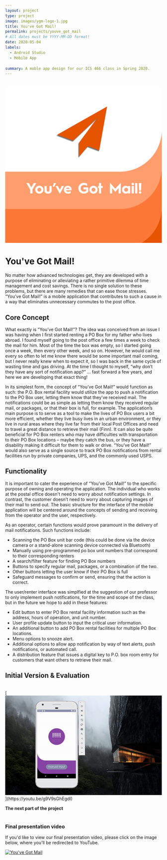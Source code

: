 ```yaml
---
layout: project
type: project
image: images/ygm-logo-1.jpg
title: You've Got Mail!
permalink: projects/youve_got_mail
# All dates must be YYYY-MM-DD format!
date: 2020-05-04
labels:
  - Android Studio
  - Mobile App

summary: A moble app design for our ICS 466 class in Spring 2020.
---
```

<div class="ui divider"></div>
<br>
<img class="ui fluid circular medium image" src="../images/ygm-logo-2.jpg">
<br>

# You've Got Mail!

No matter how advanced technologies get, they are developed with a purpose of eliminating or alleviating a rather primitive dilemma of time management and cost savings.  There is no single solution to these problems, but there are many remedies that can ease those stresses.  “You’ve Got Mail!” is a mobile application that contributes to such a cause in a way that eliminates unnecessary commutes to the post office.   

## Core Concept

What exactly is “You’ve Got Mail!”? The idea was conceived from an issue I was having when I first started renting a PO Box for my father who lives abroad.  I found myself going to the post office a few times a week to check the mail for him. Most of the time the box was empty, so I started going once a week, then every other week, and so on. However, he would call me every so often to let me know there would be some important mail coming, but I never really knew when to expect it, so I was back in the same cycle of wasting time and gas driving. At the time I thought to myself, “why don’t they have any sort of notification app?” … fast forward a few years, and here we are developing that exact thing!

 In its simplest form, the concept of “You’ve Got Mail!” would function as such: the P.O. Box rental facility would utilize the app to push a notification to the PO Box user, letting them know that they’ve received mail. The notifications could be as simple as letting them know they received regular mail, or packages, or that their box is full, for example. The application’s main purpose is to serve as a tool to make the lives of PO Box users a bit more efficient, whether they live busy lives in an urban environment, or they live in rural areas where they live far from their local Post Offices and need to travel a great distance to retrieve their mail (Finn). It can also be quite beneficial for PO Box renters who may have difficulties with transportation to their PO Box locations – maybe they catch the bus, or they have a disability making it difficult for them to walk or drive. “You’ve Got Mail!” would also serve as a single source to track PO Box notifications from rental facilities run by private companies, UPS, and the commonly used USPS. 


## Functionality

It is important to cater the experience of “You’ve Got Mail!” to the specific purpose of owning and operating the application.  The individual who works at the postal office doesn't need to worry about notification settings.  In contrast, the customer doesn’t need to worry about capturing images of their mail to send out.  The basic structure for the interface of the mobile application will be centered around the concepts of sending and receiving from the operator and the user, respectively.  

As an operator, certain functions would prove paramount in the delivery of mail notifications.  Such functions include:
* Scanning the PO Box unit bar code (this could be done via the device camera or a stand-alone scanning device connected via Bluetooth)
* Manually using pre-programmed po box unit numbers that correspond to their corresponding renters
* A search/filter feature for finding PO Box numbers
* Buttons to specify regular mail, packages, or a combination of the two.
* Other buttons letting the user know if their PO Box is full
* Safeguard messages to confirm or send, ensuring that the action is correct.

The user/renter interface was simplfied at the suggestion of our professor to only implement push notifications, for the time and scope of the class, but in the future we hope to add in these features:
* Edit button to enter PO Box rental facility information such as the address, hours of operation, and unit number.
* User profile update button to input the critical user information.
* An additional button to add PO Box rental facilities for multiple PO Box locations.
* Menu options to snooze alert.
* Additional options to allow app notification by way of text alerts, push notifications, or automated call.
* A distribution feature that issues a digital key to P.O. box room entry for customers that want others to retrieve their mail.

## Initial Version & Evaluation


<br>
[<img class="ui fluid rounded image" src="../images/ygm_main_screen.gif">](https://youtu.be/g9V9sGhEgdI)

<br>

**The next part of the project** 
<br>
<br>

### **Final presentation video**

If you'd like to view our final presentation video, please click on the image below, where you'll be redirected to YouTube. 
<br/>

[![You've Got Mail](https://i.imgur.com/OXUUNtq.gif)](https://youtu.be/g9V9sGhEgdI)

